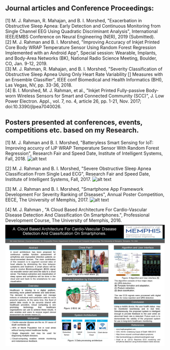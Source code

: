 ## Journal articles and Conference Proceedings:
[1] M. J. Rahman, R. Mahajan, and B. I. Morshed, "Exacerbation in Obstructive Sleep Apnea: Early Detection and Continuous Monitoring from Single Channel EEG Using Quadratic Discriminant Analysis", International IEEE/EMBS Conference on Neural Engineering (NER), 2019 (Submitted).<br/>
[2] M. J. Rahman and B. I. Morshed, "Improving Accuracy of Inkjet Printed Core Body WRAP Temperature Sensor Using Random Forest Regression Implemented with an Android App", Special session: Wearable, Implants, and Body-Area Networks (BK), National Radio Science Meeting, Boulder, CO, Jan. 9-12, 2019.<br/>
[3] M. J. Rahman, R. Mahajan, and B. I. Morshed, "Severity Classification of Obstructive Sleep Apnea Using Only Heart Rate Variability [] Measures with an Ensemble Classifier", IEEE conf Biomedical and Health Informatics (BHI), Las Vegas, NV, pp. 33-36, 2018.<br/>
[4] B. I. Morshed, M. J. Rahman, et al., "Inkjet Printed Fully-passive Body-worn Wireless Sensors for Smart and Connected Community (SCC)", J. Low Power Electron. Appl., vol. 7, no. 4, article 26, pp. 1-21, Nov. 2017; doi:10.3390/jlpea7040026.

## Posters presented at conferences, events, competitions etc. based on my Research.
[1] M. J. Rahman and B. I. Morshed, "Batteryless Smart Sensing for IoT: Improving accurcy of IJP WRAP Temperature Sensor With Random Forest Regression", Research Fair and Speed Date, Institute of Intelligent Systems, Fall, 2018.
![alt text](https://github.com/juberrahman/Posters/blob/master/IIS_2018_Fall.jpg)

[2] M. J. Rahman and B. I. Morshed, "Severe Obstructive Sleep Apnea Classification From Single Lead ECG", Research Fair and Speed Date, Institute of Intelligent Systems, Fall, 2017.
![alt text](https://github.com/juberrahman/Posters/blob/master/IIS_2017_Fall.jpg)

[3] M. J. Rahman and B. I. Morshed, "Smartphone App Framework Development For Severity Ranking of Diseases", Annual Poster Competition, EECE, The University of Memphis, 2017.
![alt text](https://github.com/juberrahman/Posters/blob/master/0001.jpg)

[4] M. J. Rahman , "A Cloud Based Architecture For Cardio-Vascular Disease Detection And Classification On Smartphones.", Professional Development Course, The University of Memphis, 2016.
![alt text](https://github.com/juberrahman/Posters/blob/master/EECE_Spring_2016.jpg)
